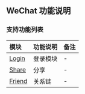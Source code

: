## WeChat 功能说明

### 支持功能列表

| 模块 | 功能说明 | 备注 |
| :-- | :------- | :--- |
| [Login](login.md) | 登录模块 | - |
| [Share](share.md) | 分享 | - |
| [Friend](friend.md) | 关系链 | - |

